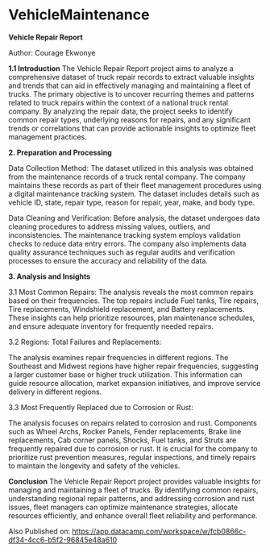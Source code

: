 # VehicleMaintenance

**Vehicle Repair Report**

Author: Courage Ekwonye

**1.1 Introduction**
The Vehicle Repair Report project aims to analyze a comprehensive dataset of truck repair records to extract valuable insights and trends that can aid in effectively managing and maintaining a fleet of trucks. The primary objective is to uncover recurring themes and patterns related to truck repairs within the context of a national truck rental company. By analyzing the repair data, the project seeks to identify common repair types, underlying reasons for repairs, and any significant trends or correlations that can provide actionable insights to optimize fleet management practices.

**2. Preparation and Processing**

Data Collection Method:
The dataset utilized in this analysis was obtained from the maintenance records of a truck rental company. The company maintains these records as part of their fleet management procedures using a digital maintenance tracking system. The dataset includes details such as vehicle ID, state, repair type, reason for repair, year, make, and body type.

Data Cleaning and Verification:
Before analysis, the dataset undergoes data cleaning procedures to address missing values, outliers, and inconsistencies. The maintenance tracking system employs validation checks to reduce data entry errors. The company also implements data quality assurance techniques such as regular audits and verification processes to ensure the accuracy and reliability of the data.

**3. Analysis and Insights**

3.1 Most Common Repairs:
The analysis reveals the most common repairs based on their frequencies. The top repairs include Fuel tanks, Tire repairs, Tire replacements, Windshield replacement, and Battery replacements. These insights can help prioritize resources, plan maintenance schedules, and ensure adequate inventory for frequently needed repairs.

3.2 Regions: Total Failures and Replacements:

The analysis examines repair frequencies in different regions. The Southeast and Midwest regions have higher repair frequencies, suggesting a larger customer base or higher truck utilization. This information can guide resource allocation, market expansion initiatives, and improve service delivery in different regions.

3.3 Most Frequently Replaced due to Corrosion or Rust:

The analysis focuses on repairs related to corrosion and rust. Components such as Wheel Archs, Rocker Panels, Fender replacements, Brake line replacements, Cab corner panels, Shocks, Fuel tanks, and Struts are frequently repaired due to corrosion or rust. It is crucial for the company to prioritize rust prevention measures, regular inspections, and timely repairs to maintain the longevity and safety of the vehicles.

**Conclusion**
The Vehicle Repair Report project provides valuable insights for managing and maintaining a fleet of trucks. By identifying common repairs, understanding regional repair patterns, and addressing corrosion and rust issues, fleet managers can optimize maintenance strategies, allocate resources efficiently, and enhance overall fleet reliability and performance.

Also Published on: https://app.datacamp.com/workspace/w/fcb0866c-df34-4cc6-b5f2-96845e48a610

